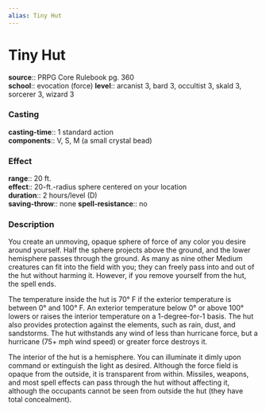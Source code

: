 ```yaml
---
alias: Tiny Hut
---
```


# Tiny Hut 

**source**:: PRPG Core Rulebook pg. 360  
**school**:: evocation (force)
**level**:: arcanist 3, bard 3, occultist 3, skald 3, sorcerer 3, wizard 3

### Casting 

**casting-time**:: 1 standard action  
**components**:: V, S, M (a small crystal bead)

### Effect 

**range**:: 20 ft.  
**effect**:: 20-ft.-radius sphere centered on your location  
**duration**:: 2 hours/level (D)  
**saving-throw**:: none
**spell-resistance**:: no

### Description 

You create an unmoving, opaque sphere of force of any color you desire around yourself. Half the sphere projects above the ground, and the lower hemisphere passes through the ground. As many as nine other Medium creatures can fit into the field with you; they can freely pass into and out of the hut without harming it. However, if you remove yourself from the hut, the spell ends.  
  
The temperature inside the hut is 70° F if the exterior temperature is between 0° and 100° F. An exterior temperature below 0° or above 100° lowers or raises the interior temperature on a 1-degree-for-1 basis. The hut also provides protection against the elements, such as rain, dust, and sandstorms. The hut withstands any wind of less than hurricane force, but a hurricane (75+ mph wind speed) or greater force destroys it.  
  
The interior of the hut is a hemisphere. You can illuminate it dimly upon command or extinguish the light as desired. Although the force field is opaque from the outside, it is transparent from within. Missiles, weapons, and most spell effects can pass through the hut without affecting it, although the occupants cannot be seen from outside the hut (they have total concealment).
